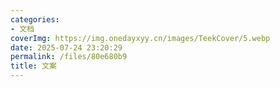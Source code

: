 ```yaml
---
categories:
- 文档
coverImg: https://img.onedayxyy.cn/images/TeekCover/5.webp
date: 2025-07-24 23:20:29
permalink: /files/80e680b9
title: 文案
---
```

